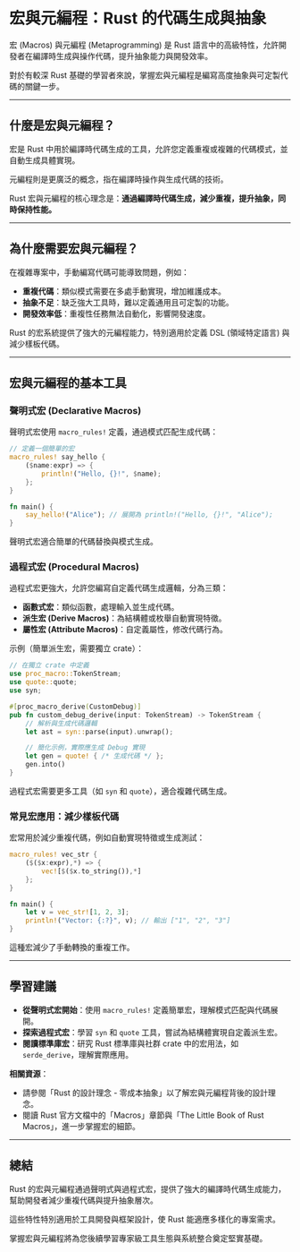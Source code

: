 # 宏與元編程：Rust 的代碼生成與抽象

宏 (Macros) 與元編程 (Metaprogramming) 是 Rust 語言中的高級特性，允許開發者在編譯時生成與操作代碼，提升抽象能力與開發效率。

對於有較深 Rust 基礎的學習者來說，掌握宏與元編程是編寫高度抽象與可定製代碼的關鍵一步。

---

## 什麼是宏與元編程？

宏是 Rust 中用於編譯時代碼生成的工具，允許您定義重複或複雜的代碼模式，並自動生成具體實現。

元編程則是更廣泛的概念，指在編譯時操作與生成代碼的技術。

Rust 宏與元編程的核心理念是：**通過編譯時代碼生成，減少重複，提升抽象，同時保持性能。**

---

## 為什麼需要宏與元編程？

在複雜專案中，手動編寫代碼可能導致問題，例如：

- **重複代碼**：類似模式需要在多處手動實現，增加維護成本。
- **抽象不足**：缺乏強大工具時，難以定義通用且可定製的功能。
- **開發效率低**：重複性任務無法自動化，影響開發速度。

Rust 的宏系統提供了強大的元編程能力，特別適用於定義 DSL (領域特定語言) 與減少樣板代碼。

---

## 宏與元編程的基本工具

### 聲明式宏 (Declarative Macros)

聲明式宏使用 `macro_rules!` 定義，通過模式匹配生成代碼：

```rust
// 定義一個簡單的宏
macro_rules! say_hello {
    ($name:expr) => {
        println!("Hello, {}!", $name);
    };
}

fn main() {
    say_hello!("Alice"); // 展開為 println!("Hello, {}!", "Alice");
}
```

聲明式宏適合簡單的代碼替換與模式生成。

### 過程式宏 (Procedural Macros)

過程式宏更強大，允許您編寫自定義代碼生成邏輯，分為三類：

- **函數式宏**：類似函數，處理輸入並生成代碼。
- **派生宏 (Derive Macros)**：為結構體或枚舉自動實現特徵。
- **屬性宏 (Attribute Macros)**：自定義屬性，修改代碼行為。

示例（簡單派生宏，需要獨立 crate）：

```rust
// 在獨立 crate 中定義
use proc_macro::TokenStream;
use quote::quote;
use syn;

#[proc_macro_derive(CustomDebug)]
pub fn custom_debug_derive(input: TokenStream) -> TokenStream {
    // 解析與生成代碼邏輯
    let ast = syn::parse(input).unwrap();

    // 簡化示例，實際應生成 Debug 實現
    let gen = quote! { /* 生成代碼 */ };
    gen.into()
}
```

過程式宏需要更多工具（如 `syn` 和 `quote`），適合複雜代碼生成。

### 常見宏應用：減少樣板代碼

宏常用於減少重複代碼，例如自動實現特徵或生成測試：

```rust
macro_rules! vec_str {
    ($($x:expr),*) => {
        vec![$($x.to_string()),*]
    };
}

fn main() {
    let v = vec_str![1, 2, 3];
    println!("Vector: {:?}", v); // 輸出 ["1", "2", "3"]
}
```

這種宏減少了手動轉換的重複工作。

---

## 學習建議

- **從聲明式宏開始**：使用 `macro_rules!` 定義簡單宏，理解模式匹配與代碼展開。
- **探索過程式宏**：學習 `syn` 和 `quote` 工具，嘗試為結構體實現自定義派生宏。
- **閱讀標準庫宏**：研究 Rust 標準庫與社群 crate 中的宏用法，如 `serde_derive`，理解實際應用。

**相關資源**：

- 請參閱「Rust 的設計理念 - 零成本抽象」以了解宏與元編程背後的設計理念。
- 閱讀 Rust 官方文檔中的「Macros」章節與「The Little Book of Rust Macros」，進一步掌握宏的細節。

---

## 總結

Rust 的宏與元編程通過聲明式與過程式宏，提供了強大的編譯時代碼生成能力，幫助開發者減少重複代碼與提升抽象層次。

這些特性特別適用於工具開發與框架設計，使 Rust 能適應多樣化的專案需求。

掌握宏與元編程將為您後續學習專家級工具生態與系統整合奠定堅實基礎。
